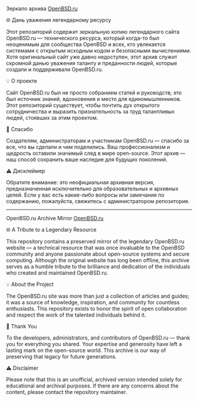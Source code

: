 Зеркало архива [OpenBSD.ru](https://github.com/rayneadm/openbsd.ru/blob/main/blow.gif)

🌐 Дань уважения легендарному ресурсу

Этот репозиторий содержит зеркальную копию легендарного сайта OpenBSD.ru — технического ресурса, который когда-то был неоценимым для сообщества OpenBSD и всех, кто увлекается системами с открытым исходным кодом и безопасными вычислениями. Хотя оригинальный сайт уже давно недоступен, этот архив служит скромной данью уважения таланту и преданности людей, которые создали и поддерживали OpenBSD.ru.

💡 О проекте

Сайт OpenBSD.ru был не просто собранием статей и руководств; это был источник знаний, вдохновения и место для единомышленников. Этот репозиторий существует, чтобы почтить дух открытого сотрудничества и выразить признательность за труд талантливых людей, стоявших за этим проектом.

🙏 Спасибо

Создателям, администраторам и участникам OpenBSD.ru — спасибо за все, что вы сделали и чем поделились. Ваш профессионализм и щедрость оставили значимый след в мире open-source. Этот архив — наш способ сохранить ваше наследие для будущих поколений.

⚠️ Дисклеймер

Обратите внимание: это неофициальная архивная версия, предназначенная исключительно для образовательных и архивных целей. Если у вас есть какие-либо вопросы или замечания по содержанию, пожалуйста, свяжитесь с администратором репозитория.

---

OpenBSD.ru Archive Mirror [OpenBSD.ru](https://github.com/rayneadm/openbsd.ru/blob/main/blow.gif)

🌐 A Tribute to a Legendary Resource

This repository contains a preserved mirror of the legendary OpenBSD.ru website — a technical resource that was once invaluable to the OpenBSD community and anyone passionate about open-source systems and secure computing. Although the original website has long been offline, this archive serves as a humble tribute to the brilliance and dedication of the individuals who created and maintained OpenBSD.ru.

💡 About the Project

The OpenBSD.ru site was more than just a collection of articles and guides; it was a source of knowledge, inspiration, and community for countless enthusiasts. This repository exists to honor the spirit of open collaboration and respect the work of the talented individuals behind it.

🙏 Thank You

To the developers, administrators, and contributors of OpenBSD.ru — thank you for everything you shared. Your expertise and generosity have left a lasting mark on the open-source world. This archive is our way of preserving that legacy for future generations.

⚠️ Disclaimer

Please note that this is an unofficial, archived version intended solely for educational and archival purposes. If there are any concerns about the content, please contact the repository maintainer.


